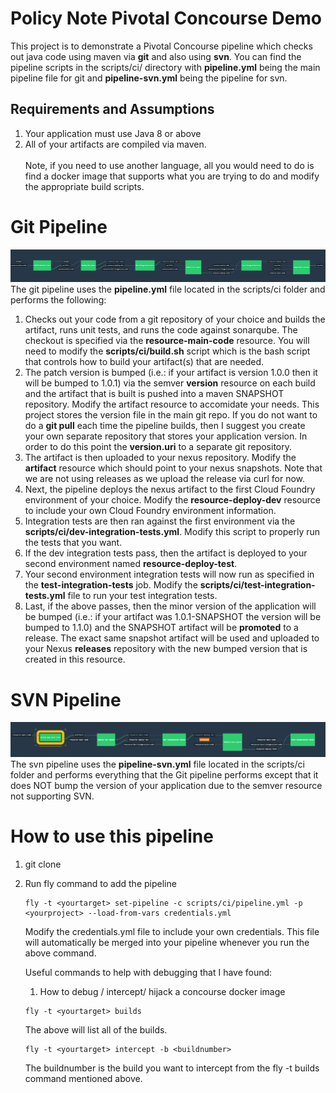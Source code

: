 # Policy Note Pivotal Concourse Demo
This project is to demonstrate a Pivotal Concourse pipeline which checks out java code using maven via **git** and also using **svn**. 
You can find the pipeline scripts in the scripts/ci/ directory with **pipeline.yml** being the main pipeline file for git and **pipeline-svn.yml** being the pipeline for svn.
## Requirements and Assumptions
1. Your application must use Java 8 or above
2. All of your artifacts are compiled via maven.<br /><br />
   Note, if you need to use another language, all you would need to do is find a docker image that supports what you are trying to do and modify the appropriate build scripts.

# Git Pipeline
![alt text](https://github.com/dunc101/policynoteboot/blob/master/scripts/ci/git.pipeline.PNG)
The git pipeline uses the **pipeline.yml** file located in the scripts/ci folder and performs the following:
1. Checks out your code from a git repository of your choice and builds the artifact, runs unit tests, and runs the code against sonarqube.
   The checkout is specified via the **resource-main-code** resource.  You will need to modify the **scripts/ci/build.sh** script which is the bash script
   that controls how to build your artifact(s) that are needed.  
2. The patch version is bumped (i.e.: if your artifact is version 1.0.0 then it will be bumped to 1.0.1) via the semver **version** resource on each build and the artifact that is built is pushed into a maven SNAPSHOT repository.
   Modify the artifact resource to accomidate your needs.  This project stores the version file in the main git repo.  If you do not want to do a **git pull** each 
   time the pipeline builds, then I suggest you create your own separate repository that stores your application version.  In order to do this point the **version.uri** 
   to a separate git repository.
3. The artifact is then uploaded to your nexus repository.  Modify the **artifact** resource which should point to your nexus snapshots.  Note that we
   are not using releases as we upload the release via curl for now.
3. Next, the pipeline deploys the nexus artifact to the first Cloud Foundry environment of your choice.  Modify the **resource-deploy-dev** resource to include your own
   Cloud Foundry environment information.
4. Integration tests are then ran against the first environment via the **scripts/ci/dev-integration-tests.yml**.  Modify this script to properly run the tests that you want.
5. If the dev integration tests pass, then the artifact is deployed to your second environment named **resource-deploy-test**.
6. Your second environment integration tests will now run as specified in the **test-integration-tests** job.  Modify the **scripts/ci/test-integration-tests.yml** file
   to run your test integration tests.
7. Last, if the above passes, then the minor version of the application will be bumped (i.e.: if your artifact was 1.0.1-SNAPSHOT the version will be bumped to 1.1.0) and the SNAPSHOT artifact will be **promoted** to a release.  The exact same snapshot artifact will be used and uploaded to your Nexus **releases**
  repository with the new bumped version that is created in this resource.
  
# SVN Pipeline
![alt text](https://github.com/dunc101/policynoteboot/blob/master/scripts/ci/svn.pipeline.PNG)
The svn pipeline uses the **pipeline-svn.yml** file located in the scripts/ci folder and performs everything that the Git pipeline performs
except that it does NOT bump the version of your application due to the semver resource not supporting SVN.

# How to use this pipeline
1. git clone <this url>
2. Run fly command to add the pipeline
   ```
   fly -t <yourtarget> set-pipeline -c scripts/ci/pipeline.yml -p <yourproject> --load-from-vars credentials.yml
   ```
   Modify the credentials.yml file to include your own credentials.  This file will automatically be merged into your pipeline whenever    you run the above command.
   
   Useful commands to help with debugging that I have found:
   1. How to debug / intercept/ hijack a concourse docker image
   ```
   fly -t <yourtarget> builds
   ```
   The above will list all of the builds.
   ```
   fly -t <yourtarget> intercept -b <buildnumber>
   ```
   The buildnumber is the build you want to intercept from the fly -t <yourtarget> builds command mentioned above.

